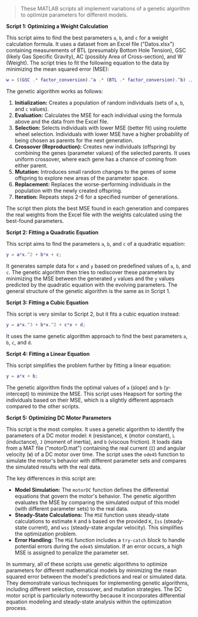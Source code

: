 > These MATLAB scripts all implement variations of a genetic algorithm to optimize parameters for different models. 

**Script 1: Optimizing a Weight Calculation**

This script aims to find the best parameters `a`, `b`, and `c` for a weight calculation formula.  It uses a dataset from an Excel file ("Datos.xlsx") containing measurements of BTL (presumably Bottom Hole Tension), GSC (likely Gas Specific Gravity), AC (possibly Area of Cross-section), and W (Weight). The script tries to fit the following equation to the data by minimizing the mean squared error (MSE):

```matlab
w = ((GSC .* factor_conversion).^a .* (BTL .* factor_conversion).^b) ./ (2.2046 * c);
```

The genetic algorithm works as follows:

1. **Initialization:** Creates a population of random individuals (sets of `a`, `b`, and `c` values).
2. **Evaluation:** Calculates the MSE for each individual using the formula above and the data from the Excel file.
3. **Selection:** Selects individuals with lower MSE (better fit) using roulette wheel selection.  Individuals with lower MSE have a higher probability of being chosen as parents for the next generation.
4. **Crossover (Reproduction):** Creates new individuals (offspring) by combining the genes (parameter values) of the selected parents.  It uses uniform crossover, where each gene has a chance of coming from either parent.
5. **Mutation:** Introduces small random changes to the genes of some offspring to explore new areas of the parameter space.
6. **Replacement:** Replaces the worse-performing individuals in the population with the newly created offspring.
7. **Iteration:** Repeats steps 2-6 for a specified number of generations.

The script then plots the best MSE found in each generation and compares the real weights from the Excel file with the weights calculated using the best-found parameters.

**Script 2: Fitting a Quadratic Equation**

This script aims to find the parameters `a`, `b`, and `c` of a quadratic equation:

```matlab
y = a*x.^2 + b*x + c;
```

It generates sample data for `x` and `y` based on predefined values of `a`, `b`, and `c`. The genetic algorithm then tries to rediscover these parameters by minimizing the MSE between the generated `y` values and the `y` values predicted by the quadratic equation with the evolving parameters.  The general structure of the genetic algorithm is the same as in Script 1.

**Script 3: Fitting a Cubic Equation**

This script is very similar to Script 2, but it fits a cubic equation instead:

```matlab
y = a*x.^3 + b*x.^2 + c*x + d;
```

It uses the same genetic algorithm approach to find the best parameters `a`, `b`, `c`, and `d`.

**Script 4: Fitting a Linear Equation**

This script simplifies the problem further by fitting a linear equation:

```matlab
y = a*x + b;
```

The genetic algorithm finds the optimal values of `a` (slope) and `b` (y-intercept) to minimize the MSE.  This script uses Heapsort for sorting the individuals based on their MSE, which is a slightly different approach compared to the other scripts.

**Script 5: Optimizing DC Motor Parameters**

This script is the most complex. It uses a genetic algorithm to identify the parameters of a DC motor model: `R` (resistance), `K` (motor constant), `L` (inductance), `J` (moment of inertia), and `b` (viscous friction).  It loads data from a MAT file ("motorD.mat") containing the real current (`I`) and angular velocity (`W`) of a DC motor over time. The script uses the `ode45` function to simulate the motor's behavior with different parameter sets and compares the simulated results with the real data.

The key differences in this script are:

* **Model Simulation:**  The `motorDC` function defines the differential equations that govern the motor's behavior.  The genetic algorithm evaluates the MSE by comparing the simulated output of this model (with different parameter sets) to the real data.
* **Steady-State Calculations:**  The `MSE` function uses steady-state calculations to estimate `R` and `b` based on the provided `K`, `Iss` (steady-state current), and `wss` (steady-state angular velocity).  This simplifies the optimization problem.
* **Error Handling:** The `MSE` function includes a `try-catch` block to handle potential errors during the `ode45` simulation.  If an error occurs, a high MSE is assigned to penalize the parameter set.

In summary, all of these scripts use genetic algorithms to optimize parameters for different mathematical models by minimizing the mean squared error between the model's predictions and real or simulated data. They demonstrate various techniques for implementing genetic algorithms, including different selection, crossover, and mutation strategies.  The DC motor script is particularly noteworthy because it incorporates differential equation modeling and steady-state analysis within the optimization process.
